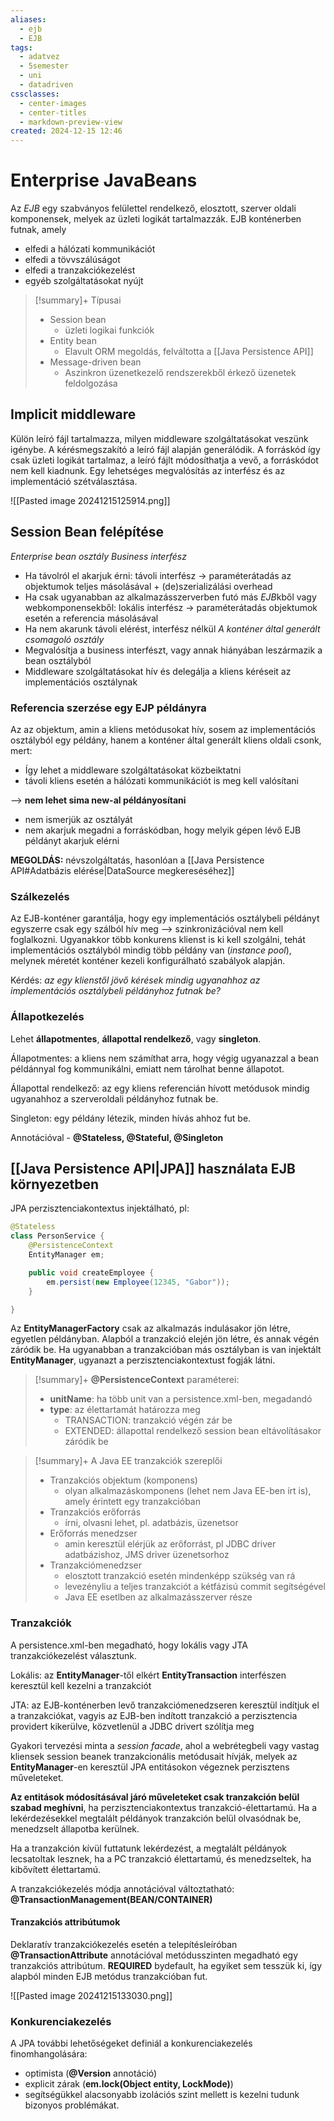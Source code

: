 ```yaml
---
aliases:
  - ejb
  - EJB
tags:
  - adatvez
  - 5semester
  - uni
  - datadriven
cssclasses:
  - center-images
  - center-titles
  - markdown-preview-view
created: 2024-12-15 12:46
---
```


# Enterprise JavaBeans

Az *EJB* egy szabványos felülettel rendelkező, elosztott, szerver oldali komponensek, melyek az üzleti logikát tartalmazzák.
EJB konténerben futnak, amely
- elfedi a hálózati kommunikációt
- elfedi a tövvszálúságot
- elfedi a tranzakciókezelést
- egyéb szolgáltatásokat nyújt

>[!summary]+ Típusai
>- Session bean
>	- üzleti logikai funkciók
>- Entity bean
>	- Elavult ORM megoldás, felváltotta a [[Java Persistence API]]
>- Message-driven bean
>	- Aszinkron üzenetkezelő rendszerekből érkező üzenetek feldolgozása

## Implicit middleware

Külön leíró fájl tartalmazza, milyen middleware szolgáltatásokat veszünk igénybe. A kérésmegszakító a leíró fájl alapján generálódik. A forráskód így csak üzleti logikát tartalmaz, a leíró fájlt módosíthatja a vevő, a forráskódot nem kell kiadnunk. Egy lehetséges megvalósítás az interfész és az implementáció szétválasztása.

![[Pasted image 20241215125914.png]]

## Session Bean felépítése

*Enterprise bean osztály*
*Business interfész*
- Ha távolról el akarjuk érni: távoli interfész -> paraméterátadás az objektumok teljes másolásával + (de)szerializálási overhead
- Ha csak ugyanabban az alkalmazásszerverben futó más *EJB*kből vagy webkomponensekből: lokális interfész -> paraméterátadás objektumok esetén a referencia másolásával
- Ha nem akarunk távoli elérést, interfész nélkül
*A konténer által generált csomagoló osztály*
- Megvalósítja a business interfészt, vagy annak hiányában leszármazik a bean osztályból
- Middleware szolgáltatásokat hív és delegálja a kliens kéréseit az implementációs osztálynak

### Referencia szerzése egy EJP példányra

Az az objektum, amin a kliens metódusokat hív, sosem az implementációs osztályból egy példány, hanem a konténer által generált kliens oldali csonk, mert:
- Így lehet a middleware szolgáltatásokat közbeiktatni
- távoli kliens esetén a hálózati kommunikációt is meg kell valósítani

--> **nem lehet sima new-al példányosítani**
- nem ismerjük az osztályát
- nem akarjuk megadni a forráskódban, hogy melyik gépen lévő EJB példányt akarjuk elérni

**MEGOLDÁS:** névszolgáltatás, hasonlóan a [[Java Persistence API#Adatbázis elérése|DataSource megkereséséhez]]

### Szálkezelés

Az EJB-konténer garantálja, hogy egy implementációs osztálybeli példányt egyszerre csak egy szálból hív meg --> szinkronizációval nem kell foglalkozni.
Ugyanakkor több konkurens klienst is ki kell szolgálni, tehát implementációs osztályból mindig több példány van (*instance pool*), melynek méretét konténer kezeli konfigurálható szabályok alapján.

Kérdés: *az egy klienstől jövő kérések mindig ugyanahhoz az implementációs osztálybeli példányhoz futnak be?*

### Állapotkezelés

Lehet **állapotmentes**, **állapottal rendelkező**, vagy **singleton**.

Állapotmentes: a kliens nem számíthat arra, hogy végig ugyanazzal a bean példánnyal fog kommunikálni, emiatt nem tárolhat benne állapotot.

Állapottal rendelkező: az egy kliens referencián hívott metódusok mindig ugyanahhoz a szerveroldali példányhoz futnak be.

Singleton: egy példány létezik, minden hívás ahhoz fut be.

Annotációval - **@Stateless, @Stateful, @Singleton**

## [[Java Persistence API|JPA]] használata EJB környezetben

JPA perzisztenciakontextus injektálható, pl:

```java
@Stateless
class PersonService {
	@PersistenceContext
	EntityManager em;

	public void createEmployee {
		em.persist(new Employee(12345, "Gabor"));
	}

}
```


Az **EntityManagerFactory** csak az alkalmazás indulásakor jön létre, egyetlen példányban. Alapból a tranzakció elején jön létre, és annak végén záródik be. Ha ugyanabban a tranzakcióban más osztályban is van injektált **EntityManager**, ugyanazt a perzisztenciakontextust fogják látni.

> [!summary]+  **@PersistenceContext** paraméterei:
>- **unitName**: ha több unit van a persistence.xml-ben, megadandó
>- **type**: az élettartamát határozza meg
>	- TRANSACTION: tranzakció végén zár be
>	- EXTENDED: állapottal rendelkező session bean eltávolításakor záródik be

>[!summary]+ A Java EE tranzakciók szereplői
>- Tranzakciós objektum (komponens)
>	- olyan alkalmazáskomponens (lehet nem Java EE-ben írt is), amely érintett egy tranzakcióban
>- Tranzakciós erőforrás
>	- írni, olvasni lehet, pl. adatbázis, üzenetsor
>- Erőforrás menedzser
>	- amin keresztül elérjük az erőforrást, pl JDBC driver adatbázishoz, JMS driver üzenetsorhoz
>- Tranzakciómenedzser
>	- elosztott tranzakció esetén mindenképp szükség van rá
>	- levezényliu a teljes tranzakciót a kétfázisú commit segítségével
>	- Java EE esetlben az alkalmazásszerver része


### Tranzakciók

A persistence.xml-ben megadható, hogy lokális vagy JTA tranzakciókezelést választunk.

Lokális: az **EntityManager**-től elkért **EntityTransaction** interfészen keresztül kell kezelni a tranzakciót

JTA: az EJB-konténerben levő tranzakciómenedzseren keresztül indítjuk el a tranzakciókat, vagyis az EJB-ben indított tranzakció a perzisztencia providert kikerülve, közvetlenül a JDBC drivert szólítja meg

Gyakori tervezési minta a *session facade*, ahol a webrétegbeli vagy vastag kliensek session beanek tranzakcionális metódusait hívják, melyek az **EntityManager**-en keresztül JPA entitásokon végeznek perzisztens műveleteket.

**Az entitások módosításával járó műveleteket csak tranzakción belül szabad meghívni**, ha perzisztenciakontextus tranzakció-élettartamú.
Ha a lekérdezésekkel megtalált példányok tranzakción belül olvasódnak be, menedzselt állapotba kerülnek.

Ha a tranzakción kívül futtatunk lekérdezést, a megtalált példányok lecsatoltak lesznek, ha a PC tranzakció élettartamú, és menedzseltek, ha kibővített élettartamú.

A tranzakciókezelés módja annotációval változtatható:
	**@TransactionManagement(BEAN/CONTAINER)**

#### Tranzakciós attribútumok

Deklaratív tranzakciókezelés esetén a telepítésleíróban **@TransactionAttribute** annotációval metódusszinten megadható egy tranzakciós attribútum. **REQUIRED** bydefault, ha egyiket sem tesszük ki, így alapból minden EJB metódus tranzakcióban fut.

![[Pasted image 20241215133030.png]]



### Konkurenciakezelés

A JPA további lehetőségeket definiál a konkurenciakezelés finomhangolására:
- optimista (**@Version** annotáció)
- explicit zárak (**em.lock(Object entity, LockMode)**)
- segítségükkel alacsonyabb izolációs szint mellett is kezelni tudunk bizonyos problémákat.